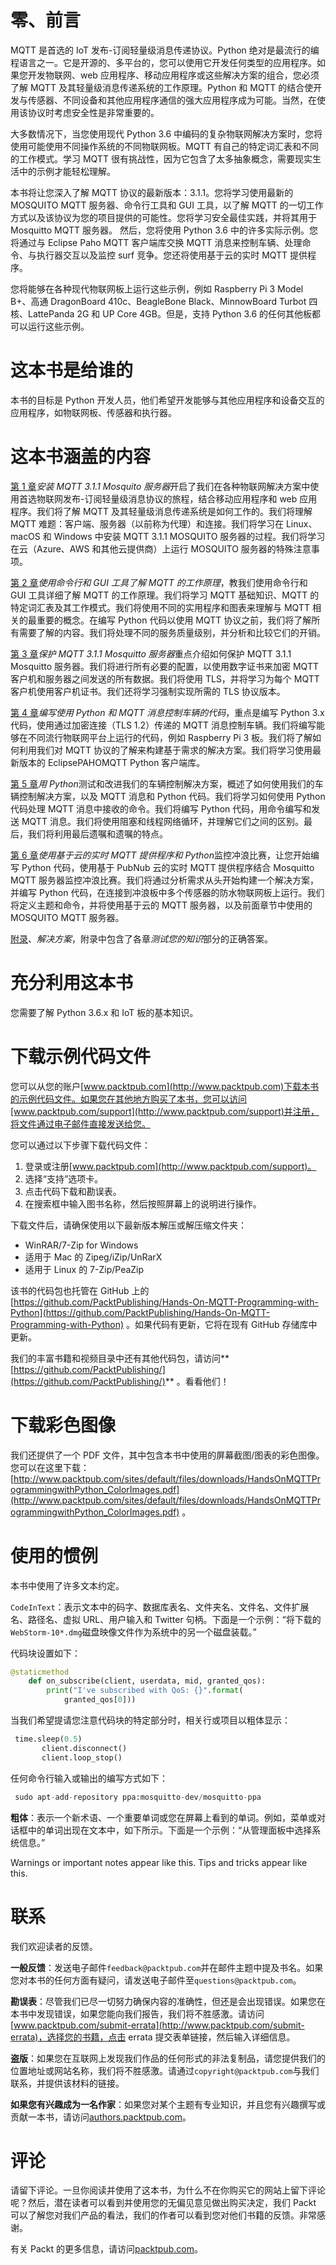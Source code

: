 # 零、前言

MQTT 是首选的 IoT 发布-订阅轻量级消息传递协议。Python 绝对是最流行的编程语言之一。它是开源的、多平台的，您可以使用它开发任何类型的应用程序。如果您开发物联网、web 应用程序、移动应用程序或这些解决方案的组合，您必须了解 MQTT 及其轻量级消息传递系统的工作原理。Python 和 MQTT 的结合使开发与传感器、不同设备和其他应用程序通信的强大应用程序成为可能。当然，在使用该协议时考虑安全性是非常重要的。

大多数情况下，当您使用现代 Python 3.6 中编码的复杂物联网解决方案时，您将使用可能使用不同操作系统的不同物联网板。MQTT 有自己的特定词汇表和不同的工作模式。学习 MQTT 很有挑战性，因为它包含了太多抽象概念，需要现实生活中的示例才能轻松理解。

本书将让您深入了解 MQTT 协议的最新版本：3.1.1。您将学习使用最新的 MOSQUITO MQTT 服务器、命令行工具和 GUI 工具，以了解 MQTT 的一切工作方式以及该协议为您的项目提供的可能性。您将学习安全最佳实践，并将其用于 Mosquitto MQTT 服务器。
然后，您将使用 Python 3.6 中的许多实际示例。您将通过与 Eclipse Paho MQTT 客户端库交换 MQTT 消息来控制车辆、处理命令、与执行器交互以及监控 surf 竞争。您还将使用基于云的实时 MQTT 提供程序。

您将能够在各种现代物联网板上运行这些示例，例如 Raspberry Pi 3 Model B+、高通 DragonBoard 410c、BeagleBone Black、MinnowBoard Turbot 四核、LattePanda 2G 和 UP Core 4GB。但是，支持 Python 3.6 的任何其他板都可以运行这些示例。

# 这本书是给谁的

本书的目标是 Python 开发人员，他们希望开发能够与其他应用程序和设备交互的应用程序，如物联网板、传感器和执行器。

# 这本书涵盖的内容

[第 1 章](1.html)*安装 MQTT 3.1.1 Mosquito 服务器*开启了我们在各种物联网解决方案中使用首选物联网发布-订阅轻量级消息协议的旅程，结合移动应用程序和 web 应用程序。我们将了解 MQTT 及其轻量级消息传递系统是如何工作的。我们将理解 MQTT 难题：客户端、服务器（以前称为代理）和连接。我们将学习在 Linux、macOS 和 Windows 中安装 MQTT 3.1.1 MOSQUITO 服务器的过程。我们将学习在云（Azure、AWS 和其他云提供商）上运行 MOSQUITO 服务器的特殊注意事项。

[第 2 章](2.html)*使用命令行和 GUI 工具了解 MQTT 的工作原理*，教我们使用命令行和 GUI 工具详细了解 MQTT 的工作原理。我们将学习 MQTT 基础知识、MQTT 的特定词汇表及其工作模式。我们将使用不同的实用程序和图表来理解与 MQTT 相关的最重要的概念。在编写 Python 代码以使用 MQTT 协议之前，我们将了解所有需要了解的内容。我们将处理不同的服务质量级别，并分析和比较它们的开销。

[第 3 章](3.html)*保护 MQTT 3.1.1 Mosquitto 服务器*重点介绍如何保护 MQTT 3.1.1 Mosquitto 服务器。我们将进行所有必要的配置，以使用数字证书来加密 MQTT 客户机和服务器之间发送的所有数据。我们将使用 TLS，并将学习为每个 MQTT 客户机使用客户机证书。我们还将学习强制实现所需的 TLS 协议版本。

[第 4 章](4.html)*编写使用 Python 和 MQTT 消息控制车辆的代码*，重点是编写 Python 3.x 代码，使用通过加密连接（TLS 1.2）传递的 MQTT 消息控制车辆。我们将编写能够在不同流行物联网平台上运行的代码，例如 Raspberry Pi 3 板。我们将了解如何利用我们对 MQTT 协议的了解来构建基于需求的解决方案。我们将学习使用最新版本的 EclipsePAHOMQTT Python 客户端库。

[第 5 章](5.html)*用 Python*测试和改进我们的车辆控制解决方案，概述了如何使用我们的车辆控制解决方案，以及 MQTT 消息和 Python 代码。我们将学习如何使用 Python 代码处理 MQTT 消息中接收的命令。我们将编写 Python 代码，用命令编写和发送 MQTT 消息。我们将使用阻塞和线程网络循环，并理解它们之间的区别。最后，我们将利用最后遗嘱和遗嘱的特点。

[第 6 章](6.html)*使用基于云的实时 MQTT 提供程序和 Python*监控冲浪比赛，让您开始编写 Python 代码，使用基于 PubNub 云的实时 MQTT 提供程序结合 Mosquitto MQTT 服务器监控冲浪比赛。我们将通过分析需求从头开始构建一个解决方案，并编写 Python 代码，在连接到冲浪板中多个传感器的防水物联网板上运行。我们将定义主题和命令，并将使用基于云的 MQTT 服务器，以及前面章节中使用的 MOSQUITO MQTT 服务器。

[附录](6.html)、*解决方案*，附录中包含了各章*测试您的知识*部分的正确答案。

# 充分利用这本书

您需要了解 Python 3.6.x 和 IoT 板的基本知识。

# 下载示例代码文件

您可以从您的账户[www.packtpub.com](http://www.packtpub.com)下载本书的示例代码文件。如果您在其他地方购买了本书，您可以访问[www.packtpub.com/support](http://www.packtpub.com/support)并注册，将文件通过电子邮件直接发送给您。

您可以通过以下步骤下载代码文件：

1.  登录或注册[www.packtpub.com](http://www.packtpub.com/support)。
2.  选择“支持”选项卡。
3.  点击代码下载和勘误表。
4.  在搜索框中输入图书名称，然后按照屏幕上的说明进行操作。

下载文件后，请确保使用以下最新版本解压或解压缩文件夹：

*   WinRAR/7-Zip for Windows
*   适用于 Mac 的 Zipeg/iZip/UnRarX
*   适用于 Linux 的 7-Zip/PeaZip

该书的代码包也托管在 GitHub 上的[https://github.com/PacktPublishing/Hands-On-MQTT-Programming-with-Python](https://github.com/PacktPublishing/Hands-On-MQTT-Programming-with-Python) 。如果代码有更新，它将在现有 GitHub 存储库中更新。

我们的丰富书籍和视频目录中还有其他代码包，请访问**[https://github.com/PacktPublishing/](https://github.com/PacktPublishing/)** 。看看他们！

# 下载彩色图像

我们还提供了一个 PDF 文件，其中包含本书中使用的屏幕截图/图表的彩色图像。您可以在这里下载：[http://www.packtpub.com/sites/default/files/downloads/HandsOnMQTTProgrammingwithPython_ColorImages.pdf](http://www.packtpub.com/sites/default/files/downloads/HandsOnMQTTProgrammingwithPython_ColorImages.pdf) 。

# 使用的惯例

本书中使用了许多文本约定。

`CodeInText`：表示文本中的码字、数据库表名、文件夹名、文件名、文件扩展名、路径名、虚拟 URL、用户输入和 Twitter 句柄。下面是一个示例：“将下载的`WebStorm-10*.dmg`磁盘映像文件作为系统中的另一个磁盘装载。”

代码块设置如下：

```py
@staticmethod
    def on_subscribe(client, userdata, mid, granted_qos):
        print("I've subscribed with QoS: {}".format(
            granted_qos[0]))
```

当我们希望提请您注意代码块的特定部分时，相关行或项目以粗体显示：

```py
 time.sleep(0.5) 
       client.disconnect() 
       client.loop_stop() 
```

任何命令行输入或输出的编写方式如下：

```py
 sudo apt-add-repository ppa:mosquitto-dev/mosquitto-ppa
```

**粗体**：表示一个新术语、一个重要单词或您在屏幕上看到的单词。例如，菜单或对话框中的单词出现在文本中，如下所示。下面是一个示例：“从管理面板中选择系统信息。”

Warnings or important notes appear like this. Tips and tricks appear like this.

# 联系

我们欢迎读者的反馈。

**一般反馈**：发送电子邮件`feedback@packtpub.com`并在邮件主题中提及书名。如果您对本书的任何方面有疑问，请发送电子邮件至`questions@packtpub.com`。

**勘误表**：尽管我们已尽一切努力确保内容的准确性，但还是会出现错误。如果您在本书中发现错误，如果您能向我们报告，我们将不胜感激。请访问[www.packtpub.com/submit-errata](http://www.packtpub.com/submit-errata)，选择您的书籍，点击 errata 提交表单链接，然后输入详细信息。

**盗版**：如果您在互联网上发现我们作品的任何形式的非法复制品，请您提供我们的位置地址或网站名称，我们将不胜感激。请通过`copyright@packtpub.com`与我们联系，并提供该材料的链接。

**如果您有兴趣成为一名作家**：如果您对某个主题有专业知识，并且您有兴趣撰写或贡献一本书，请访问[authors.packtpub.com](http://authors.packtpub.com/)。

# 评论

请留下评论。一旦你阅读并使用了这本书，为什么不在你购买它的网站上留下评论呢？然后，潜在读者可以看到并使用您的无偏见意见做出购买决定，我们 Packt 可以了解您对我们产品的看法，我们的作者可以看到您对他们书籍的反馈。非常感谢。

有关 Packt 的更多信息，请访问[packtpub.com](https://www.packtpub.com/)。